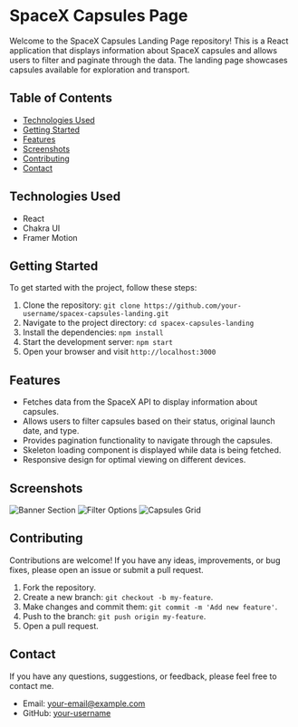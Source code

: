# SpaceX Capsules Page

Welcome to the SpaceX Capsules Landing Page repository! This is a React application that displays information about SpaceX capsules and allows users to filter and paginate through the data. The landing page showcases capsules available for exploration and transport.

## Table of Contents

- [Technologies Used](#technologies-used)
- [Getting Started](#getting-started)
- [Features](#features)
- [Screenshots](#screenshots)
- [Contributing](#contributing)
- [Contact](#contact)

## Technologies Used

- React
- Chakra UI
- Framer Motion

## Getting Started

To get started with the project, follow these steps:

1. Clone the repository: `git clone https://github.com/your-username/spacex-capsules-landing.git`
2. Navigate to the project directory: `cd spacex-capsules-landing`
3. Install the dependencies: `npm install`
4. Start the development server: `npm start`
5. Open your browser and visit `http://localhost:3000`

## Features

- Fetches data from the SpaceX API to display information about capsules.
- Allows users to filter capsules based on their status, original launch date, and type.
- Provides pagination functionality to navigate through the capsules.
- Skeleton loading component is displayed while data is being fetched.
- Responsive design for optimal viewing on different devices.

## Screenshots

![Banner Section](./screenshots/banner.png)
![Filter Options](./screenshots/filters.png)
![Capsules Grid](./screenshots/capsules.png)

## Contributing

Contributions are welcome! If you have any ideas, improvements, or bug fixes, please open an issue or submit a pull request.

1. Fork the repository.
2. Create a new branch: `git checkout -b my-feature`.
3. Make changes and commit them: `git commit -m 'Add new feature'`.
4. Push to the branch: `git push origin my-feature`.
5. Open a pull request.

## Contact

If you have any questions, suggestions, or feedback, please feel free to contact me.

- Email: [your-email@example.com](mailto:arupadhyay25@gmail.com)
- GitHub: [your-username](https://github.com/arupadhyay25)